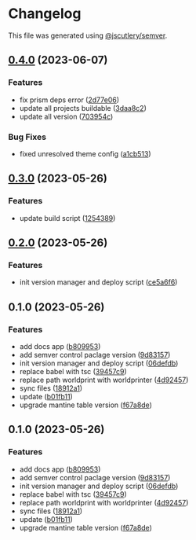 # Changelog

This file was generated using [@jscutlery/semver](https://github.com/jscutlery/semver).

## [0.4.0](https://github.com/worldprinter/wdesign/compare/v0.3.0...v0.4.0) (2023-06-07)

### Features

-   fix prism deps error ([2d77e06](https://github.com/worldprinter/wdesign/commit/2d77e066ce3a3ebec0cf723723bd0a840b3465b2))
-   update all projects buildable ([3daa8c2](https://github.com/worldprinter/wdesign/commit/3daa8c2fb4b4957d1ac6cb231ee75b82ac9ca64a))
-   update all version ([703954c](https://github.com/worldprinter/wdesign/commit/703954cfdb2c3689cfcf818906c9157906069086))

### Bug Fixes

-   fixed unresolved theme config ([a1cb513](https://github.com/worldprinter/wdesign/commit/a1cb5133feb77befe80c91b8d516a3c6ab7fbe28))

## [0.3.0](https://github.com/worldprinter/wdesign/compare/v0.2.0...v0.3.0) (2023-05-26)

### Features

-   update build script ([1254389](https://github.com/worldprinter/wdesign/commit/1254389b07a096169e05354f3f2c8044347c717a))

## [0.2.0](https://github.com/worldprinter/wdesign/compare/v0.1.0...v0.2.0) (2023-05-26)

### Features

-   init version manager and deploy script ([ce5a6f6](https://github.com/worldprinter/wdesign/commit/ce5a6f603fa9913145284f75a62db637d2d37eb7))

## 0.1.0 (2023-05-26)

### Features

-   add docs app ([b809953](https://github.com/worldprinter/wdesign/commit/b809953ed8fbd782f7a8d8d5a5354786828dc265))
-   add semver control paclage version ([9d83157](https://github.com/worldprinter/wdesign/commit/9d83157d8ba77059bee69193c94abfe415eca4d6))
-   init version manager and deploy script ([06defdb](https://github.com/worldprinter/wdesign/commit/06defdb9b20d3197463c45e5957746dd46f34dc7))
-   replace babel with tsc ([39457c9](https://github.com/worldprinter/wdesign/commit/39457c9dc396665445bc5c020b704ba6434ac248))
-   replace path worldprint with worldprinter ([4d92457](https://github.com/worldprinter/wdesign/commit/4d92457935208c398f56b6348ec8e385a280aa2c))
-   sync files ([18912a1](https://github.com/worldprinter/wdesign/commit/18912a1281f2468f9d269713c334411eafa22941))
-   update ([b01fb11](https://github.com/worldprinter/wdesign/commit/b01fb111bf54bd7dcf76d2086a61d49ca3649ac7))
-   upgrade mantine table version ([f67a8de](https://github.com/worldprinter/wdesign/commit/f67a8de9eb9fef8a091c9f2ee310704561a5ad34))

## 0.1.0 (2023-05-26)

### Features

-   add docs app ([b809953](https://github.com/worldprinter/wdesign/commit/b809953ed8fbd782f7a8d8d5a5354786828dc265))
-   add semver control paclage version ([9d83157](https://github.com/worldprinter/wdesign/commit/9d83157d8ba77059bee69193c94abfe415eca4d6))
-   init version manager and deploy script ([06defdb](https://github.com/worldprinter/wdesign/commit/06defdb9b20d3197463c45e5957746dd46f34dc7))
-   replace babel with tsc ([39457c9](https://github.com/worldprinter/wdesign/commit/39457c9dc396665445bc5c020b704ba6434ac248))
-   replace path worldprint with worldprinter ([4d92457](https://github.com/worldprinter/wdesign/commit/4d92457935208c398f56b6348ec8e385a280aa2c))
-   sync files ([18912a1](https://github.com/worldprinter/wdesign/commit/18912a1281f2468f9d269713c334411eafa22941))
-   update ([b01fb11](https://github.com/worldprinter/wdesign/commit/b01fb111bf54bd7dcf76d2086a61d49ca3649ac7))
-   upgrade mantine table version ([f67a8de](https://github.com/worldprinter/wdesign/commit/f67a8de9eb9fef8a091c9f2ee310704561a5ad34))
